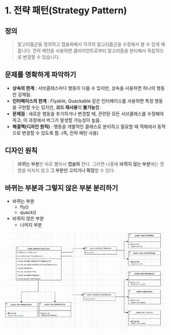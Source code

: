 # 1. 전략 패턴(Strategy Pattern)
## 정의
> 알고리즘군을 정의하고 캡슐화해서 각각의 알고리즘군을 수정해서 쓸 수 있게 해 줍니다. 
> 전략 패턴을 사용하면 클라이언트로부터 알고리즘을 분리해서 독립적으로 변경할 수 있습니다.

## 문제를 명확하게 파악하기
* **상속의 한계** : 서브클래스마다 행동이 다를 수 있지만, 상속을 사용하면 하나의 행동만 강제됨.
* **인터페이스의 한계** : Flyable, Quackable 같은 인터페이스를 사용하면 특정 행동을 구현할 수는 있지만, **코드 재사용**이 **불가능**함.
* **문제점** : 새로운 행동을 추가하거나 변경할 때, 관련된 모든 서브클래스를 수정해야 하고, 이 과정에서 버그가 발생할 가능성이 높음.
* **해결책(디자인 원칙)** : 행동을 개별적인 클래스로 분리하고 필요할 때 객체에서 동적으로 변경할 수 있도록 함. (즉, 전략 패턴 사용)

## 디자인 원칙
> **바뀌는 부분**은 따로 뽑아서 **캡슐화** 한다. 
> 그러면 나중에 **바뀌지 않는 부분**에는 영향을 미치지 않고 **그 부분만 고치거나 확장**할 수 있다.

## 바뀌는 부분과 그렇지 않은 부분 분리하기
* 바뀌는 부분
  * fly()
  * quack()
* 바뀌지 않은 부분
  * 나머지 부분

![전략 패턴](../common/image/StrategyPattern.png)